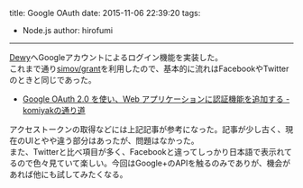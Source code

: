 title: Google OAuth
date: 2015-11-06 22:39:20
tags:
- Node.js
author: hirofumi

---
[Dewy](https://jp.dewy.me/)へGoogleアカウントによるログイン機能を実装した。  
これまで通り[simov/grant](https://github.com/simov/grant)を利用したので、基本的に流れはFacebookやTwitterのときと同じであった。

-   [Google OAuth 2.0 を使い、Web アプリケーションに認証機能を追加する - komiyakの通り道](http://d.hatena.ne.jp/komiyak/20141103/1415016929)

アクセストークンの取得などには上記記事が参考になった。記事が少し古く、現在のUIとやや違う部分はあったが、問題はなかった。  
また、Twitterと比べ項目が多く、Facebookと違ってしっかり日本語で表示れてるので色々見ていて楽しい。今回はGoogle+のAPIを触るのみでありが、機会があれば他にも試してみたくなる。